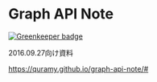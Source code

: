 # Graph API Note

[![Greenkeeper badge](https://badges.greenkeeper.io/Quramy/graph-api-note.svg)](https://greenkeeper.io/)

2016.09.27向け資料

<a href="https://quramy.github.io/graph-api-note/#" target="_blank">https://quramy.github.io/graph-api-note/#</a>

